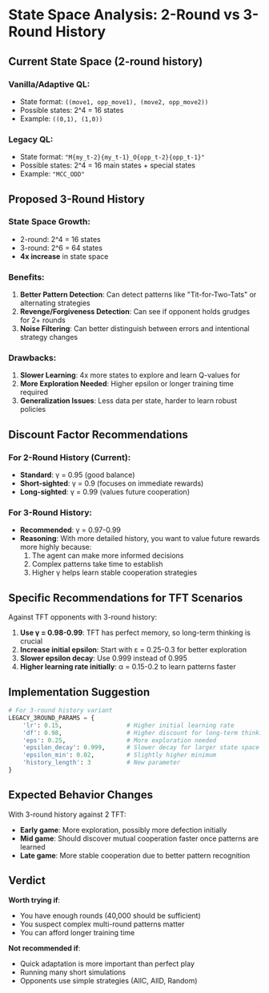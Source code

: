 # State Space Analysis: 2-Round vs 3-Round History

## Current State Space (2-round history)

### Vanilla/Adaptive QL:
- State format: `((move1, opp_move1), (move2, opp_move2))`
- Possible states: 2^4 = 16 states
- Example: `((0,1), (1,0))`

### Legacy QL:
- State format: `"M{my_t-2}{my_t-1}_O{opp_t-2}{opp_t-1}"`
- Possible states: 2^4 = 16 main states + special states
- Example: `"MCC_ODD"`

## Proposed 3-Round History

### State Space Growth:
- 2-round: 2^4 = 16 states
- 3-round: 2^6 = 64 states
- **4x increase** in state space

### Benefits:
1. **Better Pattern Detection**: Can detect patterns like "Tit-for-Two-Tats" or alternating strategies
2. **Revenge/Forgiveness Detection**: Can see if opponent holds grudges for 2+ rounds
3. **Noise Filtering**: Can better distinguish between errors and intentional strategy changes

### Drawbacks:
1. **Slower Learning**: 4x more states to explore and learn Q-values for
2. **More Exploration Needed**: Higher epsilon or longer training time required
3. **Generalization Issues**: Less data per state, harder to learn robust policies

## Discount Factor Recommendations

### For 2-Round History (Current):
- **Standard**: γ = 0.95 (good balance)
- **Short-sighted**: γ = 0.9 (focuses on immediate rewards)
- **Long-sighted**: γ = 0.99 (values future cooperation)

### For 3-Round History:
- **Recommended**: γ = 0.97-0.99
- **Reasoning**: With more detailed history, you want to value future rewards more highly because:
  1. The agent can make more informed decisions
  2. Complex patterns take time to establish
  3. Higher γ helps learn stable cooperation strategies

## Specific Recommendations for TFT Scenarios

Against TFT opponents with 3-round history:

1. **Use γ = 0.98-0.99**: TFT has perfect memory, so long-term thinking is crucial
2. **Increase initial epsilon**: Start with ε = 0.25-0.3 for better exploration
3. **Slower epsilon decay**: Use 0.999 instead of 0.995
4. **Higher learning rate initially**: α = 0.15-0.2 to learn patterns faster

## Implementation Suggestion

```python
# For 3-round history variant
LEGACY_3ROUND_PARAMS = {
    'lr': 0.15,                  # Higher initial learning rate
    'df': 0.98,                  # Higher discount for long-term thinking
    'eps': 0.25,                 # More exploration needed
    'epsilon_decay': 0.999,      # Slower decay for larger state space
    'epsilon_min': 0.02,         # Slightly higher minimum
    'history_length': 3          # New parameter
}
```

## Expected Behavior Changes

With 3-round history against 2 TFT:
- **Early game**: More exploration, possibly more defection initially
- **Mid game**: Should discover mutual cooperation faster once patterns are learned
- **Late game**: More stable cooperation due to better pattern recognition

## Verdict

**Worth trying if**:
- You have enough rounds (40,000 should be sufficient)
- You suspect complex multi-round patterns matter
- You can afford longer training time

**Not recommended if**:
- Quick adaptation is more important than perfect play
- Running many short simulations
- Opponents use simple strategies (AllC, AllD, Random)